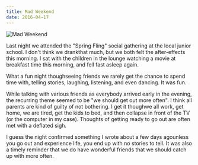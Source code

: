```yaml
---
title: Mad Weekend
date: 2016-04-17
---
```


![Mad Weekend](https://source.unsplash.com/di8ognBauG0/1600x900)

Last night we attended the "Spring Fling" social gathering at the local junior school. I don't think we drankthat much, but we both felt the after-effects this morning. I sat with the children in the lounge watching a movie at breakfast time this morning, and fell fast asleep again.

What a fun night thoughseeing friends we rarely get the chance to spend time with, telling stories, laughing, listening, and even dancing. It was fun.

While talking with various friends as everybody arrived early in the evening, the recurring theme seemed to be "we should get out more often". I think all parents are kind of guilty of not bothering. I get it thoughwe all work, get home, we are tired, get the kids to bed, and then collapse in front of the TV (or the computer in my case). Thoughts of getting ready to go out are often met with a deflated sigh.

I guess the night confirmed something I wrote about a few days agounless you go out and experience life, you end up with no stories to tell. It was also a timely reminder that we do have wonderful friends that we should catch up with more often.